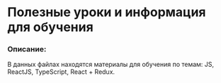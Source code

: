 #  Полезные уроки и информация для обучения

### Описание:
В данных файлах находятся материалы для обучения по темам: JS, ReactJS, TypeScript, React + Redux.
